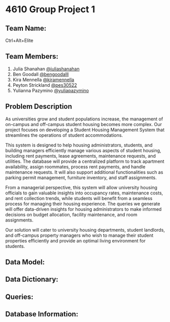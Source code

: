 # 4610 Group Project 1

## Team Name:
Ctrl+Alt+Elite

## Team Members:
1. Julia Shanahan [@juliashanahan](https://github.com/juliashanahan)
2. Ben Goodall [@bengoodalll](https://github.com/bengoodalll)
3. Kira Mennella [@kiramennella](https://github.com/kiramennella)
4. Peyton Strickland [@pes30522](https://github.com/pes30522)
5. Yulianna Pazymino [@yuliapazymino](https://github.com/yuliapazymino)

## Problem Description
As universities grow and student populations increase, the management of on-campus and off-campus student housing becomes more complex. Our project focuses on developing a Student Housing Management System that streamlines the operations of student accommodations.

This system is designed to help housing administrators, students, and building managers efficiently manage various aspects of student housing, including rent payments, lease agreements, maintenance requests, and utilities. The database will provide a centralized platform to track apartment availability, assign roommates, process rent payments, and handle maintenance requests. It will also support additional functionalities such as parking permit management, furniture inventory, and staff assignments.

From a managerial perspective, this system will allow university housing officials to gain valuable insights into occupancy rates, maintenance costs, and rent collection trends, while students will benefit from a seamless process for managing their housing experience. The queries we generate will offer data-driven insights for housing administrators to make informed decisions on budget allocation, facility maintenance, and room assignments.

Our solution will cater to university housing departments, student landlords, and off-campus property managers who wish to manage their student properties efficiently and provide an optimal living environment for students.

## Data Model:

## Data Dictionary:

## Queries: 

## Database Information:
